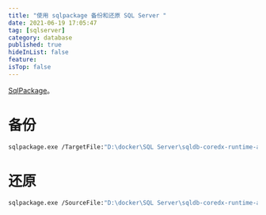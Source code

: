 ```yaml
---
title: "使用 sqlpackage 备份和还原 SQL Server "
date: 2021-06-19 17:05:47
tag: [sqlserver]
category: database
published: true
hideInList: false
feature:
isTop: false
---
```


[SqlPackage](https://docs.microsoft.com/zh-cn/sql/tools/sqlpackage/sqlpackage-export?view=sql-server-ver15)。

# 备份

```bash
sqlpackage.exe /TargetFile:"D:\docker\SQL Server\sqldb-coredx-runtime-ac-dev001.bacpac" /Action:Export /SourceServerName:"127.0.0.1" /SourceUser:"sa" /SourcePassword:"!SqlServer2" /SourceDatabaseName:"mdmDB"
```

# 还原

```bash
sqlpackage.exe /SourceFile:"D:\docker\SQL Server\sqldb-coredx-runtime-ac-dev001.bacpac" /Action:Import /TargetServerName:"127.0.0.1" /TargetUser:"sa" /TargetPassword:"!SqlServer2" /TargetDatabaseName:"mdmDB"
```
